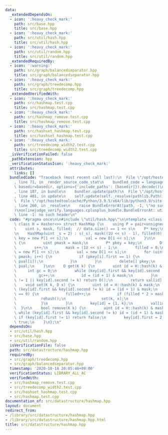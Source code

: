 ```yaml
---
data:
  _extendedDependsOn:
  - icon: ':heavy_check_mark:'
    path: src/base.hpp
    title: src/base.hpp
  - icon: ':heavy_check_mark:'
    path: src/util/hash.hpp
    title: src/util/hash.hpp
  - icon: ':heavy_check_mark:'
    path: src/util/random.hpp
    title: src/util/random.hpp
  _extendedRequiredBy:
  - icon: ':warning:'
    path: src/graph/balancedseparator.hpp
    title: src/graph/balancedseparator.hpp
  - icon: ':heavy_check_mark:'
    path: src/graph/treedecomp.hpp
    title: src/graph/treedecomp.hpp
  _extendedVerifiedWith:
  - icon: ':heavy_check_mark:'
    path: src/hashmap.test.cpp
    title: src/hashmap.test.cpp
  - icon: ':heavy_check_mark:'
    path: src/hashmap_remove.test.cpp
    title: src/hashmap_remove.test.cpp
  - icon: ':heavy_check_mark:'
    path: src/hashset_hashmap.test.cpp
    title: src/hashset_hashmap.test.cpp
  - icon: ':heavy_check_mark:'
    path: src/treedecomp_width2.test.cpp
    title: src/treedecomp_width2.test.cpp
  _isVerificationFailed: false
  _pathExtension: hpp
  _verificationStatusIcon: ':heavy_check_mark:'
  attributes:
    links: []
  bundledCode: "Traceback (most recent call last):\n  File \"/opt/hostedtoolcache/Python/3.9.5/x64/lib/python3.9/site-packages/onlinejudge_verify/documentation/build.py\"\
    , line 71, in _render_source_code_stat\n    bundled_code = language.bundle(stat.path,\
    \ basedir=basedir, options={'include_paths': [basedir]}).decode()\n  File \"/opt/hostedtoolcache/Python/3.9.5/x64/lib/python3.9/site-packages/onlinejudge_verify/languages/cplusplus.py\"\
    , line 187, in bundle\n    bundler.update(path)\n  File \"/opt/hostedtoolcache/Python/3.9.5/x64/lib/python3.9/site-packages/onlinejudge_verify/languages/cplusplus_bundle.py\"\
    , line 401, in update\n    self.update(self._resolve(pathlib.Path(included), included_from=path))\n\
    \  File \"/opt/hostedtoolcache/Python/3.9.5/x64/lib/python3.9/site-packages/onlinejudge_verify/languages/cplusplus_bundle.py\"\
    , line 260, in _resolve\n    raise BundleErrorAt(path, -1, \"no such header\"\
    )\nonlinejudge_verify.languages.cplusplus_bundle.BundleErrorAt: util/hash.hpp:\
    \ line -1: no such header\n"
  code: "#pragma once\n\n#include \"util/hash.hpp\"\n\ntemplate <class K, class D,\
    \ class H = Hasher<>> struct HashMap {\n    using P = pair<unsigned char, K>;\n\
    \    uint s, mask, filled;  // data.size() == 1 << s\n    P* key;\n    D* val;\n\
    \n    HashMap(uint _s = 2) : s(_s), mask((1U << s) - 1), filled(0) {\n       \
    \ key = new P[1 << s];\n        val = new D[1 << s];\n    }\n\n    void rehash()\
    \ {\n        uint pmask = mask;\n        P* pkey = key;\n        D* pval = val;\n\
    \        s++;\n        mask = (1U << s) - 1;\n        filled = 0;\n        key\
    \ = new P[1 << s];\n        val = new D[1 << s];\n        for (uint i = 0; i <=\
    \ pmask; i++) {\n            if (pkey[i].first == 1) {\n                set(pkey[i].second,\
    \ pval[i]);\n            }\n        }\n        delete[] pkey;\n        delete[]\
    \ pval;\n    }\n\n    D get(K k) {\n        uint id = H::hash(k) & mask;\n   \
    \     int gc = 0;\n        while (key[id].first && key[id].second != k) {\n  \
    \          gc++;\n            id = (id + 1) & mask;\n        }\n        if (key[id].first\
    \ != 1 || key[id].second != k) return D();\n        return val[id];\n    }\n\n\
    \    void set(K k, D x) {\n        uint id = H::hash(k) & mask;\n        while\
    \ (key[id].first && key[id].second != k) id = (id + 1) & mask;\n        if (key[id].first\
    \ == 0) {\n            filled++;\n            if (filled * 2 > mask) {\n     \
    \           rehash();\n                set(k, x);\n                return;\n \
    \           }\n        }\n        key[id] = {1, k};\n        val[id] = x;\n  \
    \  }\n\n    bool remove(K k) {\n        uint id = H::hash(k) & mask;\n       \
    \ while (key[id].first && key[id].second != k) id = (id + 1) & mask;\n       \
    \ if (key[id].first != 1) return false;\n        key[id].first = 2;\n        return\
    \ true;\n    }\n};\n"
  dependsOn:
  - src/util/hash.hpp
  - src/base.hpp
  - src/util/random.hpp
  isVerificationFile: false
  path: src/datastructure/hashmap.hpp
  requiredBy:
  - src/graph/treedecomp.hpp
  - src/graph/balancedseparator.hpp
  timestamp: '2020-10-18 20:05:46+09:00'
  verificationStatus: LIBRARY_ALL_AC
  verifiedWith:
  - src/hashmap_remove.test.cpp
  - src/treedecomp_width2.test.cpp
  - src/hashset_hashmap.test.cpp
  - src/hashmap.test.cpp
documentation_of: src/datastructure/hashmap.hpp
layout: document
redirect_from:
- /library/src/datastructure/hashmap.hpp
- /library/src/datastructure/hashmap.hpp.html
title: src/datastructure/hashmap.hpp
---
```

